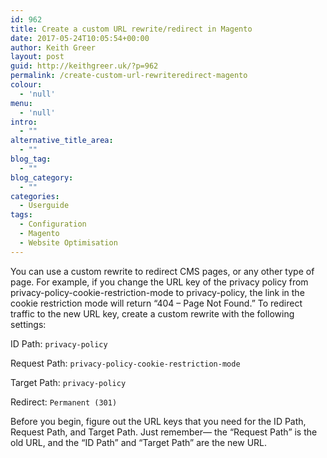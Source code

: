 ```yaml
---
id: 962
title: Create a custom URL rewrite/redirect in Magento
date: 2017-05-24T10:05:54+00:00
author: Keith Greer
layout: post
guid: http://keithgreer.uk/?p=962
permalink: /create-custom-url-rewriteredirect-magento
colour:
  - 'null'
menu:
  - 'null'
intro:
  - ""
alternative_title_area:
  - ""
blog_tag:
  - ""
blog_category:
  - ""
categories:
  - Userguide
tags:
  - Configuration
  - Magento
  - Website Optimisation
---
```

You can use a custom rewrite to redirect CMS pages, or any other type of page. For example, if you change the URL key of the privacy policy from privacy-policy-cookie-restriction-mode to privacy-policy, the link in the cookie restriction mode will return “404 &#8211; Page Not Found.” To redirect traffic to the new URL key, create a custom rewrite with the following settings:

ID Path: `privacy-policy`
  
Request Path: `privacy-policy-cookie-restriction-mode`
  
Target Path: `privacy-policy`
  
Redirect: `Permanent (301)`

Before you begin, figure out the URL keys that you need for the ID Path, Request Path, and Target Path. Just remember— the “Request Path” is the old URL, and the “ID Path” and “Target Path” are the new URL.